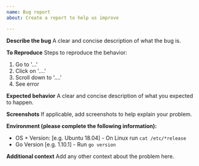 ```yaml
---
name: Bug report
about: Create a report to help us improve

---
```


**Describe the bug**
A clear and concise description of what the bug is.

**To Reproduce**
Steps to reproduce the behavior:
1. Go to '...'
2. Click on '....'
3. Scroll down to '....'
4. See error

**Expected behavior**
A clear and concise description of what you expected to happen.

**Screenshots**
If applicable, add screenshots to help explain your problem.

**Environment (please complete the following information):**
 - OS + Version: [e.g. Ubuntu 18.04] - On Linux run `cat /etc/*release`
 - Go Version [e.g. 1.10.1] - Run `go version`

**Additional context**
Add any other context about the problem here.

